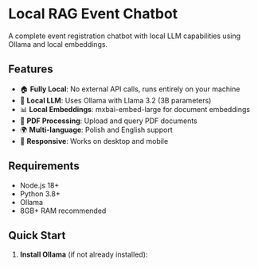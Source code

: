 # Local RAG Event Chatbot

A complete event registration chatbot with local LLM capabilities using Ollama and local embeddings.

## Features

- 🏠 **Fully Local**: No external API calls, runs entirely on your machine
- 🤖 **Local LLM**: Uses Ollama with Llama 3.2 (3B parameters)
- 📊 **Local Embeddings**: mxbai-embed-large for document embeddings
- 📄 **PDF Processing**: Upload and query PDF documents
- 🌍 **Multi-language**: Polish and English support
- 📱 **Responsive**: Works on desktop and mobile

## Requirements

- Node.js 18+
- Python 3.8+
- Ollama
- 8GB+ RAM recommended

## Quick Start

1. **Install Ollama** (if not already installed):
